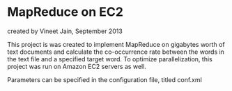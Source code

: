 MapReduce on EC2
================
created by Vineet Jain, September 2013

This project is was created to implement MapReduce on gigabytes worth of text documents and calculate the co-occurrence
rate between the words in the text file and a specified target word. To optimize parallelization, this project was run
on Amazon EC2 servers as well.

Parameters can be specified in the configuration file, titled conf.xml
